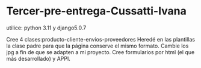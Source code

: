 # Tercer-pre-entrega-Cussatti-Ivana
utilice: python 3.11 y django5.0.7

Cree 4 clases:producto-cliente-envios-proveedores
Heredé en las plantillas la clase padre para que la página conserve el mismo formato.
Cambie los jpg a fin de que se adapten a mi proyecto.
Cree formularios por html (el que más desarrollado) y APPI.
